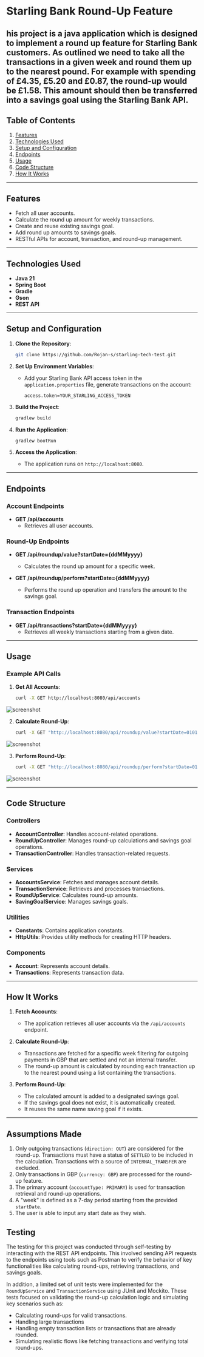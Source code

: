 
# Starling Bank Round-Up Feature

his project is a java application which is designed to implement a round up feature for Starling Bank customers. 
As outlined we need to take all the transactions in a given week and round them up to the nearest
pound. For example with spending of £4.35, £5.20 and £0.87, the round-up would be £1.58.
This amount should then be transferred into a savings goal using the Starling Bank API.
---

## Table of Contents

1. [Features](#features)
2. [Technologies Used](#technologies-used)
3. [Setup and Configuration](#setup-and-configuration)
4. [Endpoints](#endpoints)
5. [Usage](#usage)
6. [Code Structure](#code-structure)
7. [How It Works](#how-it-works)

---

## Features

- Fetch all user accounts.
- Calculate the round up amount for weekly transactions.
- Create and reuse existing savings goal.
- Add round up amounts to savings goals.
- RESTful APIs for account, transaction, and round-up management.

---

## Technologies Used

- **Java 21**
- **Spring Boot**
- **Gradle**
- **Gson**
- **REST API**
---

## Setup and Configuration

1. **Clone the Repository**:
   ```bash
   git clone https://github.com/Rojan-s/starling-tech-test.git
   ```

2. **Set Up Environment Variables**:
    - Add your Starling Bank API access token in the `application.properties` file, generate transactions on the account:
      ```properties
      access.token=YOUR_STARLING_ACCESS_TOKEN
      ```

3. **Build the Project**:
   ```bash
   gradlew build
   ```

4. **Run the Application**:
   ```bash
   gradlew bootRun
   ```

5. **Access the Application**:
    - The application runs on `http://localhost:8080`.

---

## Endpoints

### Account Endpoints
- **GET /api/accounts**
    - Retrieves all user accounts.

### Round-Up Endpoints
- **GET /api/roundup/value?startDate={ddMMyyyy}**
    - Calculates the round up amount for a specific week.

- **GET /api/roundup/perform?startDate={ddMMyyyy}**
    - Performs the round up operation and transfers the amount to the savings goal.

### Transaction Endpoints
- **GET /api/transactions?startDate={ddMMyyyy}**
    - Retrieves all weekly transactions starting from a given date.

---

## Usage

### Example API Calls

1. **Get All Accounts**:
   ```bash
   curl -X GET http://localhost:8080/api/accounts
   ```
![screenshot](img/account.png)

2. **Calculate Round-Up**:
   ```bash
   curl -X GET "http://localhost:8080/api/roundup/value?startDate=01012025"
   ```
![screenshot](img/view.png)

3. **Perform Round-Up**:
   ```bash
   curl -X GET "http://localhost:8080/api/roundup/perform?startDate=01012025"
   ```
![screenshot](img/perform.png)

---

## Code Structure

### Controllers
- **AccountController**: Handles account-related operations.
- **RoundUpController**: Manages round-up calculations and savings goal operations.
- **TransactionController**: Handles transaction-related requests.

### Services
- **AccountsService**: Fetches and manages account details.
- **TransactionService**: Retrieves and processes transactions.
- **RoundUpService**: Calculates round-up amounts.
- **SavingGoalService**: Manages savings goals.

### Utilities
- **Constants**: Contains application constants.
- **HttpUtils**: Provides utility methods for creating HTTP headers.

### Components
- **Account**: Represents account details.
- **Transactions**: Represents transaction data.

---

## How It Works

1. **Fetch Accounts**:
    - The application retrieves all user accounts via the `/api/accounts` endpoint.

2. **Calculate Round-Up**:
    - Transactions are fetched for a specific week filtering for outgoing payments in GBP that are settled and not an internal transfer.
    - The round-up amount is calculated by rounding each transaction up to the nearest pound using a list containing the transactions.

3. **Perform Round-Up**:
    - The calculated amount is added to a designated savings goal.
    - If the savings goal does not exist, it is automatically created.
    - It reuses the same name saving goal if it exists.

---

## Assumptions Made
1. Only outgoing transactions (`direction: OUT`) are considered for the round-up. Transactions must have a status of `SETTLED` to be included in the calculation. Transactions with a source of `INTERNAL_TRANSFER` are excluded.
2. Only transactions in GBP (`currency: GBP`) are processed for the round-up feature.
3. The primary account (`accountType: PRIMARY`) is used for transaction retrieval and round-up operations.
4. A "week" is defined as a 7-day period starting from the provided `startDate`.
5. The user is able to input any start date as they wish.

## Testing
The testing for this project was  conducted through self-testing by interacting with the REST API endpoints. This involved sending API requests to the 
endpoints using tools such as Postman to verify the behavior of key functionalities like calculating round-ups,
retrieving transactions, and savings goals.

In addition, a limited set of unit tests were implemented for the `RoundUpService` and 
`TransactionService` using JUnit and Mockito.
These tests focused on validating the round-up calculation logic and simulating key scenarios such as:
- Calculating round-ups for valid transactions.
- Handling large transactions
- Handling empty transaction lists or transactions that are already rounded.
- Simulating realistic flows like fetching transactions and verifying total round-ups.
